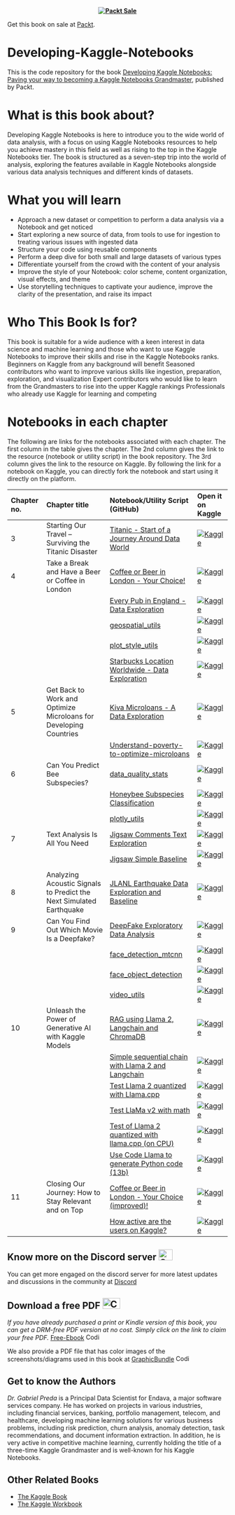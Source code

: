 
<b><p align='center'>[![Packt Sale](https://static.packt-cdn.com/assets/images/e72907cf-bf2f-4f83-bb58-6cc08a901ff9.jpeg)](https://www.packtpub.com/)</p></b>Get this book on sale at [Packt](https://www.packtpub.com/).

# Developing-Kaggle-Notebooks

This is the code repository for the book [Developing Kaggle Notebooks: Paving your way to becoming a Kaggle Notebooks Grandmaster](https://www.amazon.com/Developing-Kaggle-Notebooks-becoming-Grandmaster/dp/1805128515/), published by Packt.

# What is this book about?

Developing Kaggle Notebooks is here to introduce you to the wide world of data analysis, with a focus on using Kaggle Notebooks resources to help you achieve mastery in this field as well as rising to the top in the Kaggle Notebooks tier. The book is structured as a seven-step trip into the world of analysis, exploring the features available in Kaggle Notebooks alongside various data analysis techniques and different kinds of datasets.

# What you will learn
* Approach a new dataset or competition to perform a data analysis via a Notebook and get noticed
* Start exploring a new source of data, from tools to use for ingestion to treating various issues with ingested data
* Structure your code using reusable components
* Perform a deep dive for both small and large datasets of various types
* Differentiate yourself from the crowd with the content of your analysis
* Improve the style of your Notebook: color scheme, content organization, visual effects, and theme
* Use storytelling techniques to captivate your audience, improve the clarity of the presentation, and raise its impact

# Who This Book Is for?
This book is suitable for a wide audience with a keen interest in data science and machine learning and those who want to use Kaggle Notebooks to improve their skills and rise in the Kaggle Notebooks ranks.
Beginners on Kaggle from any background will benefit
Seasoned contributors who want to improve various skills like ingestion, preparation, exploration, and visualization
Expert contributors who would like to learn from the Grandmasters to rise into the upper Kaggle rankings
Professionals who already use Kaggle for learning and competing

# Notebooks in each chapter


The following are links for the notebooks associated with each chapter. The first column in the table gives the chapter. The 2nd column gives the link to the resource (notebook or utility script) in the book repository. The 3rd column gives the link to the resource on Kaggle. By following the link for a notebook on Kaggle, you can directly fork the notebook and start using it directly on the platform.

| Chapter no. |Chapter title | Notebook/Utility Script (GitHub) |  Open it on Kaggle |
|:-- |:-- | :-------- | :-------- | 
| 3 | Starting Our Travel – Surviving the Titanic Disaster | [Titanic - Start of a Journey Around Data World](https://github.com/PacktPublishing/Developing-Kaggle-Notebooks/blob/main/Chapter-03/titanic-start-of-a-journey-around-data-world.ipynb) | [![Kaggle](https://kaggle.com/static/images/open-in-kaggle.svg)](https://www.kaggle.com/code/gpreda/titanic-start-of-a-journey-around-data-world) |
| 4 |  Take a Break and Have a Beer or Coffee in London | [Coffee or Beer in London - Your Choice!](https://github.com/PacktPublishing/Developing-Kaggle-Notebooks/tree/main/Chapter-04/coffee-or-beer-in-london-your-choice.ipynb) | [![Kaggle](https://kaggle.com/static/images/open-in-kaggle.svg)](https://www.kaggle.com/code/gpreda/coffee-or-beer-in-london-your-choice) |
|  |   | [Every Pub in England - Data Exploration](https://github.com/PacktPublishing/Developing-Kaggle-Notebooks/blob/main/Chapter-04/every-pub-in-england-data-exploration.ipynb) | [![Kaggle](https://kaggle.com/static/images/open-in-kaggle.svg)](https://www.kaggle.com/code/gpreda/every-pub-in-england-data-exploration) |
|  |   | [geospatial_utils](https://github.com/PacktPublishing/Developing-Kaggle-Notebooks/blob/main/Chapter-04/geospatial-utils.ipynb) | [![Kaggle](https://kaggle.com/static/images/open-in-kaggle.svg)](https://www.kaggle.com/code/gpreda/geospatial-utils) |
|  |   | [plot_style_utils](https://github.com/PacktPublishing/Developing-Kaggle-Notebooks/blob/main/Chapter-04/plot-style-utils.ipynb) | [![Kaggle](https://kaggle.com/static/images/open-in-kaggle.svg)](https://www.kaggle.com/code/gpreda/plot-style-utils) |
|  |   | [Starbucks Location Worldwide - Data Exploration](https://github.com/PacktPublishing/Developing-Kaggle-Notebooks/blob/main/Chapter-04/starbucks-location-worldwide-data-exploration.ipynb) | [![Kaggle](https://kaggle.com/static/images/open-in-kaggle.svg)](https://www.kaggle.com/code/gpreda/starbucks-location-worldwide-data-exploration) |
| 5 |  Get Back to Work and Optimize Microloans for Developing Countries | [Kiva Microloans - A Data Exploration](https://github.com/PacktPublishing/Developing-Kaggle-Notebooks/blob/main/Chapter-05/kiva-microloans-a-data-exploration.ipynb) | [![Kaggle](https://kaggle.com/static/images/open-in-kaggle.svg)](https://www.kaggle.com/code/gpreda/kiva-microloans-a-data-exploration) |
|  |   | [Understand-poverty-to-optimize-microloans](https://github.com/PacktPublishing/Developing-Kaggle-Notebooks/blob/main/Chapter-05/understand-poverty-to-optimize-microloans.ipynb) | [![Kaggle](https://kaggle.com/static/images/open-in-kaggle.svg)](https://www.kaggle.com/code/gpreda/understand-poverty-to-optimize-microloans) |
| 6 |  Can You Predict Bee Subspecies? | [data_quality_stats](https://github.com/PacktPublishing/Developing-Kaggle-Notebooks/blob/main/Chapter-06/data_quality_stats.py) | [![Kaggle](https://kaggle.com/static/images/open-in-kaggle.svg)](https://www.kaggle.com/code/gpreda/data-quality-stats) |
|  |   | [Honeybee Subspecies Classification](https://github.com/PacktPublishing/Developing-Kaggle-Notebooks/blob/main/Chapter-06/honeybee-subspecies-classification.ipynb) | [![Kaggle](https://kaggle.com/static/images/open-in-kaggle.svg)](https://www.kaggle.com/code/gpreda/honeybee-subspecies-classification) |
|  |   | [plotly_utils](https://github.com/PacktPublishing/Developing-Kaggle-Notebooks/blob/main/Chapter-06/plotly-utils.ipynb) | [![Kaggle](https://kaggle.com/static/images/open-in-kaggle.svg)](https://www.kaggle.com/code/gpreda/plotly-utils) |
| 7 |   Text Analysis Is All You Need | [Jigsaw Comments Text Exploration](https://github.com/PacktPublishing/Developing-Kaggle-Notebooks/blob/main/Chapter-07/jigsaw-comments-text-exploration.ipynb) | [![Kaggle](https://kaggle.com/static/images/open-in-kaggle.svg)](https://www.kaggle.com/code/gpreda/jigsaw-comments-text-exploration) |
|  |   | [Jigsaw Simple Baseline](https://github.com/PacktPublishing/Developing-Kaggle-Notebooks/blob/main/Chapter-07/jigsaw-simple-baseline.ipynb) | [![Kaggle](https://kaggle.com/static/images/open-in-kaggle.svg)](https://www.kaggle.com/code/gpreda/jigsaw-simple-baseline) |
| 8 |   Analyzing Acoustic Signals to Predict the Next Simulated Earthquake | [JLANL Earthquake Data Exploration and Baseline](https://github.com/PacktPublishing/Developing-Kaggle-Notebooks/blob/main/Chapter-08/lanl-earthquake-data-exploration-and-baseline.ipynb) | [![Kaggle](https://kaggle.com/static/images/open-in-kaggle.svg)](https://www.kaggle.com/code/gpreda/lanl-earthquake-data-exploration-and-baseline) |
| 9 |    Can You Find Out Which Movie Is a Deepfake? | [DeepFake Exploratory Data Analysis](https://github.com/PacktPublishing/Developing-Kaggle-Notebooks/blob/main/Chapter-09/deepfake-exploratory-data-analysis.ipynb) | [![Kaggle](https://kaggle.com/static/images/open-in-kaggle.svg)](https://www.kaggle.com/code/gpreda/deepfake-exploratory-data-analysis) |
|  |   | [face_detection_mtcnn](https://github.com/PacktPublishing/Developing-Kaggle-Notebooks/blob/main/Chapter-09/face-detection-mtcnn.ipynb) | [![Kaggle](https://kaggle.com/static/images/open-in-kaggle.svg)](https://www.kaggle.com/code/gpreda/face-detection-mtcnn) |
|  |   | [face_object_detection](https://github.com/PacktPublishing/Developing-Kaggle-Notebooks/blob/main/Chapter-09/face-object-detection.ipynb) | [![Kaggle](https://kaggle.com/static/images/open-in-kaggle.svg)](https://www.kaggle.com/code/gpreda/face-object-detection) |
|  |   | [video_utils](https://github.com/PacktPublishing/Developing-Kaggle-Notebooks/blob/main/Chapter-09/video-utils.ipynb) | [![Kaggle](https://kaggle.com/static/images/open-in-kaggle.svg)](https://www.kaggle.com/code/gpreda/video-utils) |
| 10 |    Unleash the Power of Generative AI with Kaggle Models  | [RAG using Llama 2, Langchain and ChromaDB](https://github.com/PacktPublishing/Developing-Kaggle-Notebooks/blob/main/Chapter-10/rag-using-llama-2-langchain-and-chromadb.ipynb) | [![Kaggle](https://kaggle.com/static/images/open-in-kaggle.svg)](https://www.kaggle.com/code/gpreda/rag-using-llama-2-langchain-and-chromadb) |
|  |   | [Simple sequential chain with Llama 2 and Langchain](https://github.com/PacktPublishing/Developing-Kaggle-Notebooks/blob/main/Chapter-10/simple-sequential-chain-with-llama-2-and-langchain.ipynb) | [![Kaggle](https://kaggle.com/static/images/open-in-kaggle.svg)](https://www.kaggle.com/code/gpreda/simple-sequential-chain-with-llama-2-and-langchain) |
|  |   | [Test Llama 2 quantized with Llama.cpp](https://github.com/PacktPublishing/Developing-Kaggle-Notebooks/blob/main/Chapter-10/test-llama-2-quantized-with-llama-cpp.ipynb) | [![Kaggle](https://kaggle.com/static/images/open-in-kaggle.svg)](https://www.kaggle.com/code/gpreda/test-llama-2-quantized-with-llama-cpp) |
|  |   | [Test LlaMa v2 with math](https://github.com/PacktPublishing/Developing-Kaggle-Notebooks/blob/main/Chapter-10/test-llama-v2-with-math.ipynb) | [![Kaggle](https://kaggle.com/static/images/open-in-kaggle.svg)](https://www.kaggle.com/code/gpreda/test-llama-v2-with-math) |
|  |   | [Test of Llama 2 quantized with llama.cpp (on CPU)](https://github.com/PacktPublishing/Developing-Kaggle-Notebooks/blob/main/Chapter-10/test-of-llama-2-quantized-with-llama-cpp-on-cpu.ipynb) | [![Kaggle](https://kaggle.com/static/images/open-in-kaggle.svg)](https://www.kaggle.com/code/gpreda/test-of-llama-2-quantized-with-llama-cpp-on-cpu) |
|  |   | [Use Code Llama to generate Python code (13b)](https://github.com/PacktPublishing/Developing-Kaggle-Notebooks/blob/main/Chapter-10/use-code-llama-to-generate-python-code-13b.ipynb) | [![Kaggle](https://kaggle.com/static/images/open-in-kaggle.svg)](https://www.kaggle.com/code/gpreda/use-code-llama-to-generate-python-code-13b) |
| 11 |    Closing Our Journey: How to Stay Relevant and on Top  | [Coffee or Beer in London - Your Choice (improved)!](https://github.com/PacktPublishing/Developing-Kaggle-Notebooks/blob/main/Chapter-11/coffee-or-beer-in-london-your-choice-improved.ipynb) | [![Kaggle](https://kaggle.com/static/images/open-in-kaggle.svg)](https://www.kaggle.com/code/gpreda/coffee-or-beer-in-london-your-choice-improved) |
|  |   | [How active are the users on Kaggle?](https://github.com/PacktPublishing/Developing-Kaggle-Notebooks/blob/main/Chapter-11/how-active-are-the-users-on-kaggle.ipynb) | [![Kaggle](https://kaggle.com/static/images/open-in-kaggle.svg)](https://www.kaggle.com/code/gpreda/how-active-are-the-users-on-kaggle) |

## Know more on the Discord server <img alt="Coding" height="25" width="32"  src="https://cliply.co/wp-content/uploads/2021/08/372108630_DISCORD_LOGO_400.gif">
You can get more engaged on the discord server for more latest updates and discussions in the community at [Discord](https://packt.link/kaggle)

## Download a free PDF <img alt="Coding" height="25" width="40" src="https://emergency.com.au/wp-content/uploads/2021/03/free.gif">

_If you have already purchased a print or Kindle version of this book, you can get a DRM-free PDF version at no cost. Simply click on the link to claim your free PDF._
[Free-Ebook](https://packt.link/free-ebook/9781805128519) <img alt="Coding" height="15" width="35"  src="https://media.tenor.com/ex_HDD_k5P8AAAAi/habbo-habbohotel.gif">

We also provide a PDF file that has color images of the screenshots/diagrams used in this book at [GraphicBundle](https://packt.link/gbp/9781805128519) <img alt="Coding" height="15" width="35"  src="https://media.tenor.com/ex_HDD_k5P8AAAAi/habbo-habbohotel.gif">


## Get to know the Authors
_Dr. Gabriel Preda_ is a Principal Data Scientist for Endava, a major software services company. He has worked on projects in various industries, including financial services, banking, portfolio management, telecom, and healthcare, developing machine learning solutions for various business problems, including risk prediction, churn analysis, anomaly detection, task recommendations, and document information extraction. In addition, he is very active in competitive machine learning, currently holding the title of a three-time Kaggle Grandmaster and is well-known for his Kaggle Notebooks.

## Other Related Books
- [The Kaggle Book](https://www.packtpub.com/product/the-kaggle-book/9781801817479)
- [The Kaggle Workbook](https://www.packtpub.com/product/the-kaggle-workbook/9781804611210)
